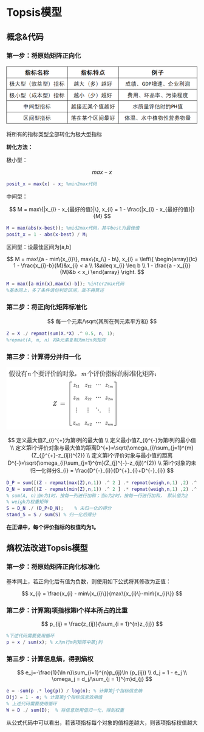 # Topsis模型

## 概念&代码

### 第一步：将原始矩阵正向化

<img src="img/AHP/S1.png" style="zoom:67%;" />

将所有的指标类型全部转化为极大型指标

**转化方法：**

极小型：

$$
max - x
$$

```matlab
posit_x = max(x) - x; %min2max代码
```

中间型：

$$
M = max\{|x_{i} - x_{最好的值}|\}, x_{i} =  1 - \frac{|x_{i} - x_{最好的值}|}{M}
$$

```matlab
M = max(abs(x-best)); %mid2max代码，其中best为最佳值
posit_x = 1 - abs(x-best) / M;
```

区间型：设最佳区间为[a,b]

$$
M = max\{a - min\{x_{i}\}, max\{x_i\} - b\}, x_{i} = \left\{ 
    \begin{array}{lc}
        1 - \frac{x_{i}-b}{M}&x_{i} < a \\
        1&a\leq x_{i} \leq b \\
        1 - \frac{a - x_{i}}{M}&b < x_i
    \end{array}
\right.
$$

```matlab
M = max([a-min(x),max(x)-b]); %inter2max代码
%基本同上，多了条件语句判定区间，故不再赘述
```

### 第二步：将正向化矩阵标准化

$$
每一个元素/\sqrt{其所在列元素平方和}
$$

```matlab
Z = X ./ repmat(sum(X.*X) .^ 0.5, n, 1);
%repmat(A, m, n) 将A元素复制为m行n列矩阵
```

### 第三步：计算得分并归一化

<img src="img/AHP/S2.png" style="zoom:80%;" />

$$
定义最大值Z_{i}^{+}为第i列的最大值 \\
定义最小值Z_{i}^{-}为第i列的最小值 \\
定义第i个评价对象与最大值的距离D^{+}=\sqrt{\omega_{i}\sum_{j=1}^{m}(Z_{j}^{+}-z_{ij})^{2}} \\
定义第i个评价对象与最小值的距离D^{-}=\sqrt{\omega_{i}\sum_{j=1}^{m}(Z_{j}^{-}-z_{ij})^{2}} \\
第i个对象的未归一化得分S_{i} = \frac{D^{-}_{i}}{D^{+}_{i}+D^{-}_{i}}
$$

```matlab
D_P = sum([(Z - repmat(max(Z),n,1)) .^ 2 ] .* repmat(weigh,n,1) ,2) .^ 0.5;   % D+ 与最大值的距离向量
D_N = sum([(Z - repmat(min(Z),n,1)) .^ 2 ] .* repmat(weigh,n,1) ,2) .^ 0.5;   % D- 与最小值的距离向量
% sum(A, n)当n为1时，按每一列进行加和；当n为2时，按每一行进行加和， 默认值为2
% weigh为权重矩阵
S = D_N ./ (D_P+D_N);    % 未归一化的得分
stand_S = S / sum(S) % 归一化后得分
```

**在正课中，每个评价指标的权值均为1。**

## 熵权法改进Topsis模型

### 第一步：将原始矩阵正向化标准化

基本同上，若正向化后有值为负数，则使用如下公式将其修改为正值：

$$
x_{i} = \frac{x_{i} - min\{x_{i}\}}{max\{x_{i}\}-min\{x_{i}\}}
$$

### 第二步：计算第j项指标第i个样本所占的比重

$$
p_{ij} = \frac{z_{ij}}{\sum_{i = 1}^{n}z_{ij}}
$$

```matlab
%下述代码需要使用循环
p = x / sum(x); % x为n行m列矩阵中第j列
```

### 第三步：计算信息熵，得到熵权

$$
e_j=-\frac{1}{\ln n}\sum_{i=1}^{n}p_{ij}\ln (p_{ij}) \\
d_j = 1 - e_j \\
\omega_j = d_j/\sum_{j = 1}^{m}d_{j}
$$

```matlab
e = -sum(p .* log(p)) / log(n); % 计算第j个指标信息熵
D(j) = 1 - e; % 计算第j个指标信息效用值
% 上述代码需要使用循环
W = D ./ sum(D);  % 将信息效用值归一化，得到权重
```

从公式代码中可以看出，若该项指标每个对象的值相差越大，则该项指标权值越大
